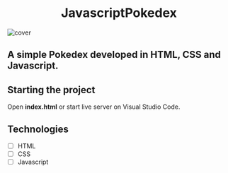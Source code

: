 <h1 align="center">
  JavascriptPokedex
</h1>


![cover](.github/screenshot.png?style=flat)


## A simple Pokedex developed in HTML, CSS and Javascript.

## Starting the project
Open **index.html** or start live server on Visual Studio Code.
<br />

## Technologies

-   [ ] HTML
-   [ ] CSS
-   [ ] Javascript
